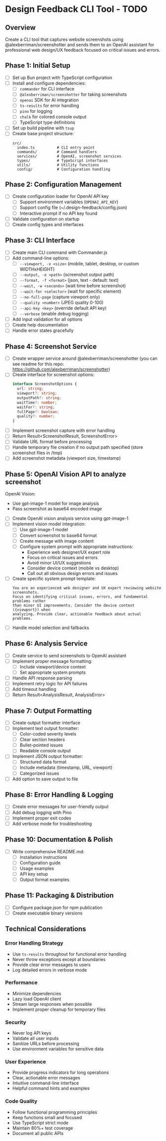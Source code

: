 # Design Feedback CLI Tool - TODO

## Overview
Create a CLI tool that captures website screenshots using @alexberriman/screenshotter and sends them to an OpenAI assistant for professional web design/UX feedback focused on critical issues and errors.

## Phase 1: Initial Setup

- [ ] Set up Bun project with TypeScript configuration
- [ ] Install and configure dependencies:
  - [ ] `commander` for CLI interface
  - [ ] `@alexberriman/screenshotter` for taking screenshots
  - [ ] `openai` SDK for AI integration
  - [ ] `ts-results` for error handling
  - [ ] `pino` for logging
  - [ ] `chalk` for colored console output
  - [ ] TypeScript type definitions
- [ ] Set up build pipeline with `tsup`
- [ ] Create base project structure:
  ```
  src/
    index.ts          # CLI entry point
    commands/         # Command handlers
    services/         # OpenAI, screenshot services
    types/            # TypeScript interfaces
    utils/            # Utility functions
    config/           # Configuration handling
  ```

## Phase 2: Configuration Management

- [ ] Create configuration loader for OpenAI API key
  - [ ] Support environment variables (`OPENAI_API_KEY`)
  - [ ] Support config file (~/.design-feedback/config.json)
  - [ ] Interactive prompt if no API key found
- [ ] Validate configuration on startup
- [ ] Create config types and interfaces

## Phase 3: CLI Interface

- [ ] Create main CLI command with Commander.js
- [ ] Add command-line options:
  - [ ] `--viewport, -v <size>` (mobile, tablet, desktop, or custom WIDTHxHEIGHT)
  - [ ] `--output, -o <path>` (screenshot output path)
  - [ ] `--format, -f <format>` (json, text - default: text)
  - [ ] `--wait, -w <seconds>` (wait time before screenshot)
  - [ ] `--wait-for <selector>` (wait for specific element)
  - [ ] `--no-full-page` (capture viewport only)
  - [ ] `--quality <number>` (JPEG quality 0-100)
  - [ ] `--api-key <key>` (override default API key)
  - [ ] `--verbose` (enable debug logging)
- [ ] Add input validation for all options
- [ ] Create help documentation
- [ ] Handle error states gracefully

## Phase 4: Screenshot Service

- [ ] Create wrapper service around @alexberriman/screenshotter (you can see readme for this repo: https://github.com/alexberriman/screenshotter)
- [ ] Create interface for screenshot options:
  ```typescript
  interface ScreenshotOptions {
    url: string;
    viewport?: string;
    outputPath?: string;
    waitTime?: number;
    waitFor?: string;
    fullPage?: boolean;
    quality?: number;
  }
  ```
- [ ] Implement screenshot capture with error handling
- [ ] Return Result<ScreenshotResult, ScreenshotError>
- [ ] Validate URL format before processing
- [ ] Handle temporary file creation if no output path specified (store screenshot files in /tmp)
- [ ] Add screenshot metadata (viewport size, timestamp)

## Phase 5: OpenAI Vision API to analyze screenshot

OpenAI Vision:
- Use gpt-image-1 model for image analysis
- Pass screenshot as base64 encoded image

- [ ] Create OpenAI vision analysis service using gpt-image-1
- [ ] Implement vision model integration:
  - [ ] Use gpt-image-1 model
  - [ ] Convert screenshot to base64 format
  - [ ] Create message with image content
  - [ ] Configure system prompt with appropriate instructions:
    - Experience web designer/UX expert role
    - Focus on critical issues and errors
    - Avoid minor UI/UX suggestions
    - Consider device context (mobile vs desktop)
    - Call out all obvious design errors and issues
- [ ] Create specific system prompt template:
  ```
  You are an experienced web designer and UX expert reviewing website screenshots. 
  Focus on identifying critical issues, errors, and fundamental problems rather 
  than minor UI improvements. Consider the device context ({viewport}) when 
  analyzing. Provide clear, actionable feedback about actual problems.
  ```
- [ ] Handle model selection and fallbacks

## Phase 6: Analysis Service

- [ ] Create service to send screenshots to OpenAI assistant
- [ ] Implement proper message formatting:
  - [ ] Include viewport/device context
  - [ ] Set appropriate system prompts
- [ ] Handle API response parsing
- [ ] Implement retry logic for API failures
- [ ] Add timeout handling
- [ ] Return Result<AnalysisResult, AnalysisError>

## Phase 7: Output Formatting

- [ ] Create output formatter interface
- [ ] Implement text output formatter:
  - [ ] Color-coded severity levels
  - [ ] Clear section headers
  - [ ] Bullet-pointed issues
  - [ ] Readable console output
- [ ] Implement JSON output formatter:
  - [ ] Structured data format
  - [ ] Include metadata (timestamp, URL, viewport)
  - [ ] Categorized issues
- [ ] Add option to save output to file

## Phase 8: Error Handling & Logging

- [ ] Create error messages for user-friendly output
- [ ] Add debug logging with Pino
- [ ] Implement proper exit codes
- [ ] Add verbose mode for troubleshooting

## Phase 10: Documentation & Polish

- [ ] Write comprehensive README.md:
  - [ ] Installation instructions
  - [ ] Configuration guide
  - [ ] Usage examples
  - [ ] API key setup
  - [ ] Output format examples

## Phase 11: Packaging & Distribution

- [ ] Configure package.json for npm publication
- [ ] Create executable binary versions

## Technical Considerations

### Error Handling Strategy
- Use `ts-results` throughout for functional error handling
- Never throw exceptions except at boundaries
- Provide clear error messages to users
- Log detailed errors in verbose mode

### Performance
- Minimize dependencies
- Lazy load OpenAI client
- Stream large responses when possible
- Implement proper cleanup for temporary files

### Security
- Never log API keys
- Validate all user inputs
- Sanitize URLs before processing
- Use environment variables for sensitive data

### User Experience
- Provide progress indicators for long operations
- Clear, actionable error messages
- Intuitive command-line interface
- Helpful command hints and examples

### Code Quality
- Follow functional programming principles
- Keep functions small and focused
- Use TypeScript strict mode
- Maintain 80%+ test coverage
- Document all public APIs
